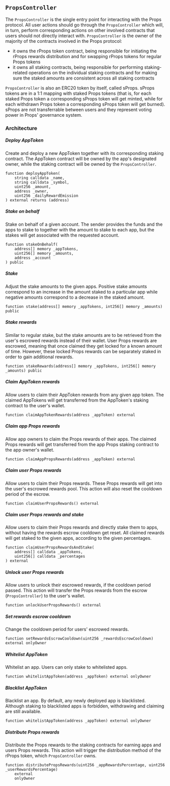 ## `PropsController`

The `PropsController` is the single entry point for interacting with the Props protocol. All user actions should go through the `PropsController` which will, in turn, perform corresponding actions on other involved contracts that users should not directly interact with. `PropsController` is the owner of the majority of the contracts involved in the Props protocol:

- it owns the rProps token contract, being responsible for initiating the rProps rewards distribution and for swapping rProps tokens for regular Props tokens
- it owns all staking contracts, being responsible for performing staking-related operations on the individual staking contracts and for making sure the staked amounts are consistent across all staking contracts

`PropsController` is also an ERC20 token by itself, called sProps. sProps tokens are in a 1:1 mapping with staked Props tokens (that is, for each staked Props token a corresponding sProps token will get minted, while for each withdrawn Props token a corresponding sProps token will get burned). sProps are not transferrable between users and they represent voting power in Props' governance system.

### Architecture

##### Deploy AppToken

Create and deploy a new AppToken together with its corresponding staking contract. The AppToken contract will be owned by the app's designated owner, while the staking contract will be owned by the `PropsController`.

```solidity
function deployAppToken(
    string calldata _name,
    string calldata _symbol,
    uint256 _amount,
    address _owner,
    uint256 _dailyRewardEmission
) external returns (address)
```

##### Stake on behalf

Stake on behalf of a given account. The sender provides the funds and the apps to stake to together with the amount to stake to each app, but the stakes will get associated with the requested account.

```solidity
function stakeOnBehalf(
    address[] memory _appTokens,
    uint256[] memory _amounts,
    address _account
) public
```

##### Stake

Adjust the stake amounts to the given apps. Positive stake amounts correspond to an increase in the amount staked to a particular app while negative amounts correspond to a decrease in the staked amount.

```solidity
function stake(address[] memory _appTokens, int256[] memory _amounts) public
```

##### Stake rewards

Similar to regular stake, but the stake amounts are to be retrieved from the user's escrowed rewards instead of their wallet. User Props rewards are escrowed, meaning that once claimed they get locked for a known amount of time. However, these locked Props rewards can be separately staked in order to gain additional rewards.

```solidity
function stakeRewards(address[] memory _appTokens, int256[] memory _amounts) public
```

##### Claim AppToken rewards

Allow users to claim their AppToken rewards from any given app token. The claimed AppTokens will get transferred from the AppToken's staking contract to the user's wallet.

```solidity
function claimAppTokenRewards(address _appToken) external
```

##### Claim app Props rewards

Allow app owners to claim the Props rewards of their apps. The claimed Props rewards will get transferred from the app Props staking contract to the app owner's wallet.

```solidity
function claimAppPropsRewards(address _appToken) external
```

##### Claim user Props rewards

Allow users to claim their Props rewards. These Props rewards will get into the user's escrowed rewards pool. This action will also reset the cooldown period of the escrow.

```solidity
function claimUserPropsRewards() external
```

##### Claim user Props rewards and stake

Allow users to claim their Props rewards and directly stake them to apps, without having the rewards escrow cooldown get reset. All claimed rewards will get staked to the given apps, according to the given percentages.

```solidity
function claimUserPropsRewardsAndStake(
    address[] calldata _appTokens,
    uint256[] calldata _percentages
) external
```

##### Unlock user Props rewards

Allow users to unlock their escrowed rewards, if the cooldown period passed. This action will transfer the Props rewards from the escrow (`PropsController`) to the user's wallet.

```solidity
function unlockUserPropsRewards() external
```

##### Set rewards escrow cooldown

Change the cooldown period for users' escrowed rewards.

```solidity
function setRewardsEscrowCooldown(uint256 _rewardsEscrowCooldown) external onlyOwner
```

##### Whitelist AppToken

Whitelist an app. Users can only stake to whitelisted apps.

```solidity
function whitelistAppToken(address _appToken) external onlyOwner
```

##### Blacklist AppToken

Blacklist an app. By default, any newly deployed app is blacklisted. Although staking to blacklisted apps is forbidden, withdrawing and claiming are still available.

```solidity
function whitelistAppToken(address _appToken) external onlyOwner
```

##### Distribute Props rewards

Distribute the Props rewards to the staking contracts for earning apps and users Props rewards. This action will trigger the distribution method of the rProps token, which `PropsController` owns.

```solidity
function distributePropsRewards(uint256 _appRewardsPercentage, uint256 _userRewardsPercentage)
    external
    onlyOwner
```
